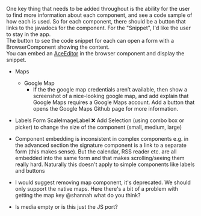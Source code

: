 One key thing that needs to be added throughout is the ability for the user to find more information about 
each component, and see a code sample of how each is used.  So for each component, there should be a button 
that links to the javadocs for the component.  For the "Snippet", I'd like the user to stay in the app.  
The button to see the code snippet for each can open a form with a BrowserComponent showing the content.  
You can embed an [AceEditor](https://ace.c9.io/) in the browser component and display the snippet.

- Maps
	- Google Map
		- If the the google map credentials aren’t available, then show a screenshot of a nice-looking 
		google map, and add explain that Google Maps requires a Google Maps account.  Add a button that 
		opens  the Google Maps Github page for more information.	
		
- Labels Form
	ScaleImageLabel 
		❌ Add Selection (using combo box or picker) to change the size of the component (small, medium, large)

- Component embedding is inconsistent in complex components e.g. in the advanced section the signature component is a link to a separate form (this makes sense). But the calendar, RSS reader etc. are all embedded into the same form and that makes scrolling/seeing them really hard.
Naturally this doesn't apply to simple components like labels and buttons
    
- I would suggest removing map component, it's deprecated. We should only support the native maps. 
Here there's a bit of a problem with getting the map key @shannah what do you think?
    
- Is media empty or is this just the JS port?